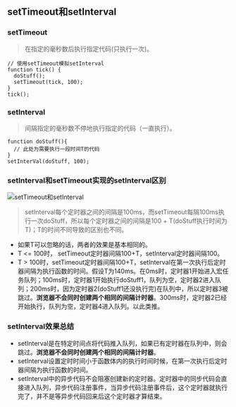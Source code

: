 ## setTimeout和setInterval
### setTimeout
> 在指定的毫秒数后执行指定代码(只执行一次)。

```
// 使用setTimeout模拟setInterval
function tick() {
  doStuff();
  setTimeout(tick, 100);
} 
tick();
```
### setInterval
> 间隔指定的毫秒数不停地执行指定的代码（一直执行）。

```
function doStuff(){ 
  // 此处为需要执行一段时间T的代码
} 
setInterVal(doStuff, 100);
```
### setInterval和setTimeout实现的setInterval区别
![setTimeout和setInterval](./img/setTimeout和setInterval.png)
> setInterval每个定时器之间的间隔是100ms，而setTimeout每隔100ms执行一次doStuff，所以每个定时器之间的间隔是100 + T(doStuff执行时间为T)；T的时间不同导致的区别也不同。

- 如果T可以忽略的话，两者的效果是基本相同的。
- T <= 100时， setTimeout定时器间隔100+T，setInterval定时器间隔100。
- T > 100时，setTimeout定时器间隔100+T，setInterval在第一次执行后定时器间隔为执行函数的时间。假设T为140ms。在0ms时，定时器1开始进入宏任务队列；100ms时，定时器1开始执行doStuff1，队列为空，定时器2进入队列；200ms时，因为定时器2(doStuff1还没执行完)在队列中，所以定时器3被跳过。**浏览器不会同时创建两个相同的间隔计时器**。300ms时，定时器2已经开始执行，队列为空，定时器4进入队列。以此类推。

### setInterval效果总结
- setInterval是在特定时间点将代码推入队列，如果已有定时器在队列中，则会跳过。**浏览器不会同时创建两个相同的间隔计时器**。
- setInterval设置定时时间小于函数体内的执行时间时候，在第一次执行后定时器间隔为执行函数的时间。
- setInterval中的异步代码不会阻塞创建新的定时器。定时器中的同步代码会直接进入队列，异步代码注册事件，当异步代码注册事件后，这个定时器就执行完了，并不是等异步代码回来后这个定时器才算结束。

